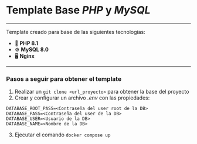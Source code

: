 # Template Base *PHP* y *MySQL*
---
Template creado para base de las siguientes tecnologías:
* 🐘 **PHP 8.1**
* ⚙️ **MySQL 8.0**
* 🖥️ **Nginx**
---
### Pasos a seguir para obtener el template
1) Realizar un `git clone <url_proyecto>` para obtener la base del proyecto
2) Crear y configurar un archivo *.env* con las propiedades:
```env
DATABASE_ROOT_PASS=<Contraseña del user root de la DB>
DATABASE_PASS=<Contraseña del user de la DB>
DATABASE_USER=<Usuario de la DB>
DATABASE_NAME=<Nombre de la DB>
```
3) Ejecutar el comando `docker compose up`